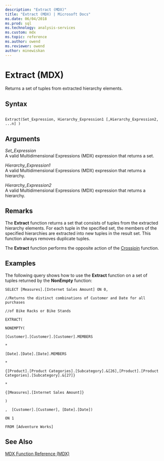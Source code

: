 ```yaml
---
description: "Extract (MDX)"
title: "Extract (MDX) | Microsoft Docs"
ms.date: 06/04/2018
ms.prod: sql
ms.technology: analysis-services
ms.custom: mdx
ms.topic: reference
ms.author: owend
ms.reviewer: owend
author: minewiskan
---
```

# Extract (MDX)


  Returns a set of tuples from extracted hierarchy elements.  
  
## Syntax  
  
```  
  
Extract(Set_Expression, Hierarchy_Expression1 [,Hierarchy_Expression2, ...n] )  
```  
  
## Arguments  
 *Set_Expression*  
 A valid Multidimensional Expressions (MDX) expression that returns a set.  
  
 *Hierarchy_Expression1*  
 A valid Multidimensional Expressions (MDX) expression that returns a hierarchy.  
  
 *Hierarchy_Expression2*  
 A valid Multidimensional Expressions (MDX) expression that returns a hierarchy.  
  
## Remarks  
 The **Extract** function returns a set that consists of tuples from the extracted hierarchy elements. For each tuple in the specified set, the members of the specified hierarchies are extracted into new tuples in the result set. This function always removes duplicate tuples.  
  
 The **Extract** function performs the opposite action of the [Crossjoin](../mdx/crossjoin-mdx.md) function.  
  
## Examples  
 The following query shows how to use the **Extract** function on a set of tuples returned by the **NonEmpty** function:  
  
 `SELECT [Measures].[Internet Sales Amount] ON 0,`  
  
 `//Returns the distinct combinations of Customer and Date for all purchases`  
  
 `//of Bike Racks or Bike Stands`  
  
 `EXTRACT(`  
  
 `NONEMPTY(`  
  
 `[Customer].[Customer].[Customer].MEMBERS`  
  
 `*`  
  
 `[Date].[Date].[Date].MEMBERS`  
  
 `*`  
  
 `{[Product].[Product Categories].[Subcategory].&[26],[Product].[Product Categories].[Subcategory].&[27]}`  
  
 `*`  
  
 `{[Measures].[Internet Sales Amount]}`  
  
 `)`  
  
 `,  [Customer].[Customer], [Date].[Date])`  
  
 `ON 1`  
  
 `FROM [Adventure Works]`  
  
## See Also  
 [MDX Function Reference &#40;MDX&#41;](../mdx/mdx-function-reference-mdx.md)  
  
  
